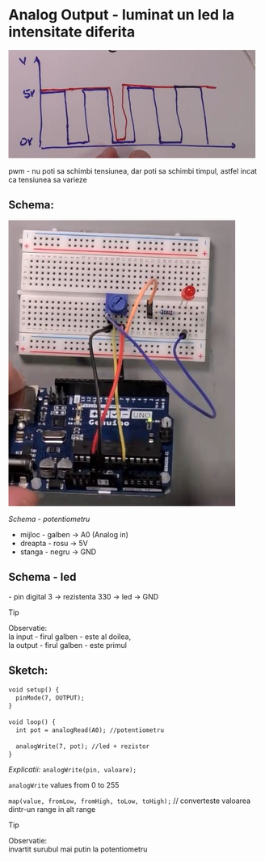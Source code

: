 <h1>Analog Output - luminat un  led la intensitate diferita</h1>

<img src="../Controllere/Arduino/_img/26/analog - output - pwm.JPG" alt="analog output pwm" />

pwm - nu poti sa schimbi tensiunea, dar poti sa schimbi timpul, astfel incat ca tensiunea sa varieze

<h2>Schema:</h2>

<img src="../Controllere/Arduino/_img/26/analog output.JPG" alt="analog output" />

<i>Schema - potentiometru</i>
- mijloc - galben -> A0 (Analog in)
- dreapta - rosu -> 5V
- stanga - negru -> GND

<h2>Schema - led</h2>
- pin digital 3 -> rezistenta 330 -> led -> GND

> [!TIP]
> Observatie:<br />
> la input - firul galben - este al doilea,<br />
> la output - firul galben - este primul<br />


<h2>Sketch:</h2>

```
void setup() {
  pinMode(7, OUTPUT);
}

void loop() {
  int pot = analogRead(A0); //potentiometru

  analogWrite(7, pot); //led + rezistor
}
``` 

<i>Explicatii:</i>
`analogWrite(pin, valoare);`

`analogWrite` values from 0 to 255

`map(value, fromLow, fromHigh, toLow, toHigh);` // converteste valoarea dintr-un range in alt range

> [!TIP]
> Observatie:<br />
> invartit surubul mai putin la potentiometru<br />